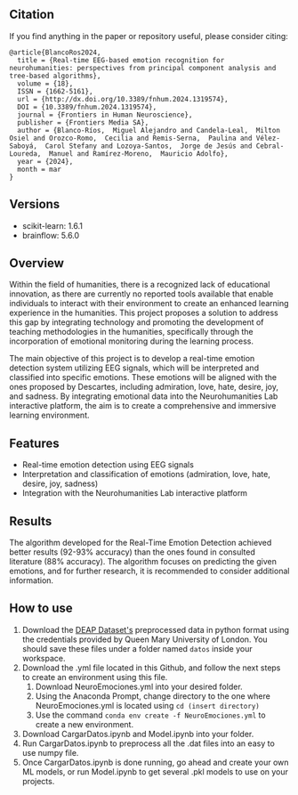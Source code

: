 ## Citation

If you find anything in the paper or repository useful, please consider citing:
```
@article{BlancoRos2024,
  title = {Real-time EEG-based emotion recognition for neurohumanities: perspectives from principal component analysis and tree-based algorithms},
  volume = {18},
  ISSN = {1662-5161},
  url = {http://dx.doi.org/10.3389/fnhum.2024.1319574},
  DOI = {10.3389/fnhum.2024.1319574},
  journal = {Frontiers in Human Neuroscience},
  publisher = {Frontiers Media SA},
  author = {Blanco-Ríos,  Miguel Alejandro and Candela-Leal,  Milton Osiel and Orozco-Romo,  Cecilia and Remis-Serna,  Paulina and Vélez-Saboyá,  Carol Stefany and Lozoya-Santos,  Jorge de Jesús and Cebral-Loureda,  Manuel and Ramírez-Moreno,  Mauricio Adolfo},
  year = {2024},
  month = mar 
}
```

## Versions
- scikit-learn: 1.6.1
- brainflow: 5.6.0

## Overview
Within the field of humanities, there is a recognized lack of educational innovation, as there are currently no reported tools available that enable individuals to interact with their environment to create an enhanced learning experience in the humanities. This project proposes a solution to address this gap by integrating technology and promoting the development of teaching methodologies in the humanities, specifically through the incorporation of emotional monitoring during the learning process. 

The main objective of this project is to develop a real-time emotion detection system utilizing EEG signals, which will be interpreted and classified into specific emotions. These emotions will be aligned with the ones proposed by Descartes, including admiration, love, hate, desire, joy, and sadness. By integrating emotional data into the Neurohumanities Lab interactive platform, the aim is to create a comprehensive and immersive learning environment.

## Features
- Real-time emotion detection using EEG signals
- Interpretation and classification of emotions (admiration, love, hate, desire, joy, sadness)
- Integration with the Neurohumanities Lab interactive platform

## Results
The algorithm developed for the Real-Time Emotion Detection achieved better results (92-93% accuracy) than the ones found in consulted literature (88% accuracy). The algorithm focuses on predicting the given emotions, and for further research, it is recommended to consider additional information.

## How to use
1. Download the [DEAP Dataset's](https://www.eecs.qmul.ac.uk/mmv/datasets/deap/download.html) preprocessed data in python format using the credentials provided by Queen Mary University of London. You should save these files under a folder named `datos` inside your workspace.
2. Download the .yml file located in this Github, and follow the next steps to create an environment using this file.
    1. Download NeuroEmociones.yml into your desired folder.
    2. Using the Anaconda Prompt, change directory to the one where NeuroEmociones.yml is located using `cd (insert directory)`
    3. Use the command `conda env create -f NeuroEmociones.yml` to create a new environment.
5. Download CargarDatos.ipynb and Model.ipynb into your folder.
6. Run CargarDatos.ipynb to preprocess all the .dat files into an easy to use numpy file. 
7. Once CargarDatos.ipynb is done running, go ahead and create your own ML models, or run Model.ipynb to get several .pkl models to use on your projects. 
